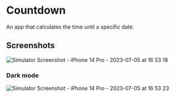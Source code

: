 # Countdown

An app that calculates the time until a specific date.

## Screenshots

![Simulator Screenshot - iPhone 14 Pro - 2023-07-05 at 16 53 18](https://github.com/aletsdelarosa/Countdown/assets/8673199/f2e82def-3cf5-4bac-a5f6-c3dd8f4eaf42)

### Dark mode

![Simulator Screenshot - iPhone 14 Pro - 2023-07-05 at 16 53 23](https://github.com/aletsdelarosa/Countdown/assets/8673199/464697a9-73d1-4dec-9197-1b975fc25f93)
